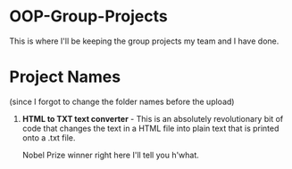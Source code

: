 # OOP-Group-Projects
This is where I'll be keeping the group projects my team and I have done.


# Project Names
(since I forgot to change the folder names before the upload)

1. **HTML to TXT text converter** - This is an absolutely revolutionary bit of code that changes the text in a HTML file into plain text that is printed onto a .txt file.

    Nobel Prize winner right here I'll tell you h'what.
